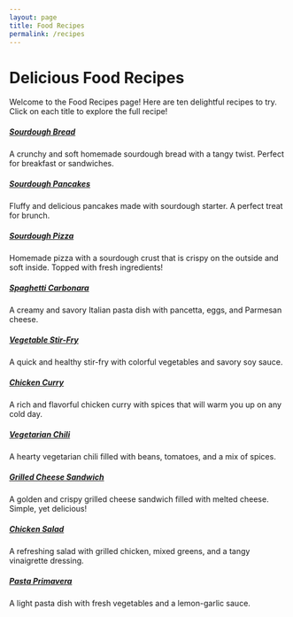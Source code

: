 ```yaml
---
layout: page
title: Food Recipes
permalink: /recipes
---
```


# Delicious Food Recipes

Welcome to the Food Recipes page! Here are ten delightful recipes to try. Click on each title to explore the full recipe!

<div class="row">
  <div class="col-md-6 col-lg-4 mb-4">
    <div class="card">
      <div class="card-body">
        <h5 class="card-title"><a href="{{ site.baseurl }}/sourdough-bread-post">Sourdough Bread</a></h5>
        <p class="card-text">A crunchy and soft homemade sourdough bread with a tangy twist. Perfect for breakfast or sandwiches.</p>
      </div>
    </div>
  </div>
  <div class="col-md-6 col-lg-4 mb-4">
    <div class="card">
      <div class="card-body">
        <h5 class="card-title"><a href="{{ site.baseurl }}/sourdough-pancakes-post">Sourdough Pancakes</a></h5>
        <p class="card-text">Fluffy and delicious pancakes made with sourdough starter. A perfect treat for brunch.</p>
      </div>
    </div>
  </div>
  <div class="col-md-6 col-lg-4 mb-4">
    <div class="card">
      <div class="card-body">
        <h5 class="card-title"><a href="{{ site.baseurl }}/sourdough-pizza-post">Sourdough Pizza</a></h5>
        <p class="card-text">Homemade pizza with a sourdough crust that is crispy on the outside and soft inside. Topped with fresh ingredients!</p>
      </div>
    </div>
  </div>
  <!-- Add more recipes here using the same card structure -->
  <div class="col-md-6 col-lg-4 mb-4">
    <div class="card">
      <div class="card-body">
        <h5 class="card-title"><a href="{{ site.baseurl }}/spaghetti-carbonara-post">Spaghetti Carbonara</a></h5>
        <p class="card-text">A creamy and savory Italian pasta dish with pancetta, eggs, and Parmesan cheese.</p>
      </div>
    </div>
  </div>
  <div class="col-md-6 col-lg-4 mb-4">
    <div class="card">
      <div class="card-body">
        <h5 class="card-title"><a href="{{ site.baseurl }}/vegetable-stir-fry-post">Vegetable Stir-Fry</a></h5>
        <p class="card-text">A quick and healthy stir-fry with colorful vegetables and savory soy sauce.</p>
      </div>
    </div>
  </div>
  <div class="col-md-6 col-lg-4 mb-4">
    <div class="card">
      <div class="card-body">
        <h5 class="card-title"><a href="{{ site.baseurl }}/chicken-curry-post">Chicken Curry</a></h5>
        <p class="card-text">A rich and flavorful chicken curry with spices that will warm you up on any cold day.</p>
      </div>
    </div>
  </div>
  <div class="col-md-6 col-lg-4 mb-4">
    <div class="card">
      <div class="card-body">
        <h5 class="card-title"><a href="{{ site.baseurl }}/vegetarian-chili-post">Vegetarian Chili</a></h5>
        <p class="card-text">A hearty vegetarian chili filled with beans, tomatoes, and a mix of spices.</p>
      </div>
    </div>
  </div>
  <div class="col-md-6 col-lg-4 mb-4">
    <div class="card">
      <div class="card-body">
        <h5 class="card-title"><a href="{{ site.baseurl }}/grilled-cheese-post">Grilled Cheese Sandwich</a></h5>
        <p class="card-text">A golden and crispy grilled cheese sandwich filled with melted cheese. Simple, yet delicious!</p>
      </div>
    </div>
  </div>
  <div class="col-md-6 col-lg-4 mb-4">
    <div class="card">
      <div class="card-body">
        <h5 class="card-title"><a href="{{ site.baseurl }}/chicken-salad-post">Chicken Salad</a></h5>
        <p class="card-text">A refreshing salad with grilled chicken, mixed greens, and a tangy vinaigrette dressing.</p>
      </div>
    </div>
  </div>
  <div class="col-md-6 col-lg-4 mb-4">
    <div class="card">
      <div class="card-body">
        <h5 class="card-title"><a href="{{ site.baseurl }}/pasta-primavera-post">Pasta Primavera</a></h5>
        <p class="card-text">A light pasta dish with fresh vegetables and a lemon-garlic sauce.</p>
      </div>
    </div>
  </div>
</div>
